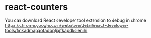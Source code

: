 # react-counters


You can download React developer tool extension to debug in chrome
https://chrome.google.com/webstore/detail/react-developer-tools/fmkadmapgofadopljbjfkapdkoienihi
